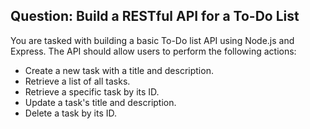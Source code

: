 ## Question: Build a RESTful API for a To-Do List

You are tasked with building a basic To-Do list API using Node.js and Express. The API should allow users to perform the following actions:

- Create a new task with a title and description.
- Retrieve a list of all tasks.
- Retrieve a specific task by its ID.
- Update a task's title and description.
- Delete a task by its ID.
